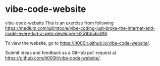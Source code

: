 # vibe-code-website
vibe-code-website
This is an exercise from following https://medium.com/@limtoole/vibe-coding-just-broke-the-internet-and-made-every-kid-a-web-developer-6251bb56c9f8.

To view the website, go to https://lt000lt.github.io/vibe-code-website/.

Submit ideas and feedback as a GitHub pull request at https://github.com/lt000lt/vibe-code-website/.
